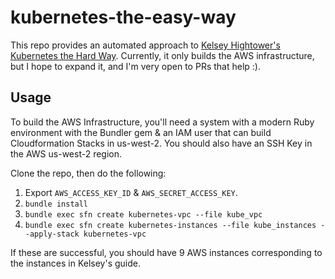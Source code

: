 # kubernetes-the-easy-way

This repo provides an automated approach to [Kelsey Hightower's Kubernetes the Hard Way](https://github.com/kelseyhightower/kubernetes-the-hard-way). Currently, it only builds the AWS infrastructure, but I hope to expand it, and I'm very open to PRs that help :).

## Usage

To build the AWS Infrastructure, you'll need a system with a modern Ruby environment with the Bundler gem & an IAM user that can build Cloudformation Stacks in us-west-2. You should also have an SSH Key in the AWS us-west-2 region.

Clone the repo, then do the following:

1. Export `AWS_ACCESS_KEY_ID` & `AWS_SECRET_ACCESS_KEY`.
2. `bundle install`
3. `bundle exec sfn create kubernetes-vpc --file kube_vpc`
4. `bundle exec sfn create kubernetes-instances --file kube_instances --apply-stack kubernetes-vpc`

If these are successful, you should have 9 AWS instances corresponding to the instances in Kelsey's guide.
